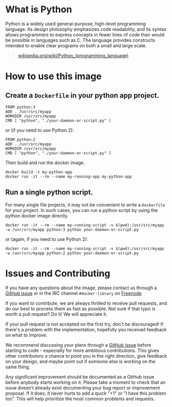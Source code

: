 # What is Python
Python is a widely used general-purpose, high-level programming language. Its design philosophy emphasizes code readability, and its syntax allows programmers to express concepts in fewer lines of code than would be possible in languages such as C. The language provides constructs intended to enable clear programs on both a small and large scale.

> [wikipedia.org/wiki/Python_(programming_language)](https://en.wikipedia.org/wiki/Python_(programming_language))

# How to use this image

## Create a `Dockerfile` in your python app project.

    FROM python:3
    ADD . /usr/src/myapp
    WORKDIR /usr/src/myapp
    CMD [ "python", "./your-daemon-or-script.py" ]

or (if you need to use Python 2):

    FROM python:2
    ADD . /usr/src/myapp
    WORKDIR /usr/src/myapp
    CMD [ "python", "./your-daemon-or-script.py" ]

Then build and run the docker image.

    docker build -t my-python-app
    docker run -it --rm --name my-running-app my-python-app

## Run a single python script.

For many single file projects, it may not be convenient to write a `Dockerfile` for your project. In such cases, you can run a python script by using the python docker image directly.

    docker run -it --rm --name my-running-script -v $(pwd):/usr/src/myapp -w /usr/src/myapp python:3 python your-daemon-or-script.py

or (again, if you need to use Python 2):

    docker run -it --rm --name my-running-script -v $(pwd):/usr/src/myapp -w /usr/src/myapp python:2 python your-daemon-or-script.py

# Issues and Contributing

If you have any questions about the image, please contact us through a [GitHub issue](https://github.com/docker-library/python/issues) or in the IRC channel `#docker-library` on [Freenode](https://freenode.net).

If you want to contribute, we are always thrilled to receive pull requests, and do our best to process them as fast as possible. Not sure if that typo is worth a pull request? Do it! We will appreciate it.

If your pull request is not accepted on the first try, don't be discouraged! If there's a problem with the implementation, hopefully you received feedback on what to improve.

We recommend discussing your plans through a [GitHub issue](https://github.com/docker-library/python/issues) before starting to code - especially for more ambitious contributions. This gives other contributors a chance to point you in the right direction, give feedback on your design, and maybe point out if someone else is working on the same thing.

Any significant improvement should be documented as a GitHub issue before anybody starts working on it. Please take a moment to check that an issue doesn't already exist documenting your bug report or improvement proposal. If it does, it never hurts to add a quick "+1" or "I have this problem too". This will help prioritize the most common problems and requests.
